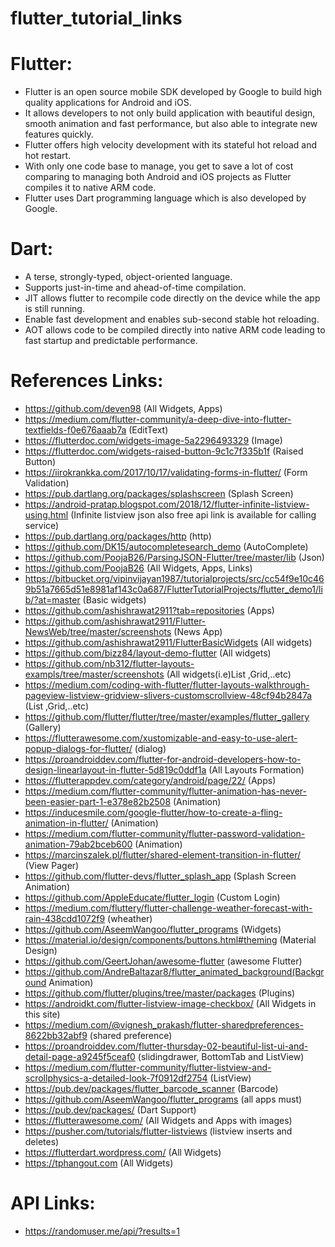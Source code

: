 # flutter_tutorial_links

# Flutter:

- Flutter is an open source mobile SDK developed by Google to build high quality applications for Android and iOS. 
- It allows developers to not only build application with beautiful design, smooth animation and fast performance, but also able to integrate new features quickly. 
- Flutter offers high velocity development with its stateful hot reload and hot restart. 
- With only one code base to manage, you get to save a lot of cost comparing to managing both Android and iOS projects as Flutter compiles it to native ARM code. 
- Flutter uses Dart programming language which is also developed by Google.

# Dart:

- A terse, strongly-typed, object-oriented language.
- Supports just-in-time and ahead-of-time compilation.
- JIT allows flutter to recompile code directly on the device while the app is still running.
- Enable fast development and enables sub-second stable hot reloading.
- AOT allows code to be compiled directly into native ARM code leading to fast startup and predictable performance.

# References Links:

- https://github.com/deven98 (All Widgets, Apps)
- https://medium.com/flutter-community/a-deep-dive-into-flutter-textfields-f0e676aaab7a (EditText)
- https://flutterdoc.com/widgets-image-5a2296493329 (Image)
- https://flutterdoc.com/widgets-raised-button-9c1c7f335b1f (Raised Button)
- https://iirokrankka.com/2017/10/17/validating-forms-in-flutter/ (Form Validation)
- https://pub.dartlang.org/packages/splashscreen (Splash Screen)
- https://android-pratap.blogspot.com/2018/12/flutter-infinite-listview-using.html (Infinite listview json also free api link is available for calling service)
- https://pub.dartlang.org/packages/http (http)
- https://github.com/DK15/autocompletesearch_demo (AutoComplete)
- https://github.com/PoojaB26/ParsingJSON-Flutter/tree/master/lib (Json)
- https://github.com/PoojaB26 (All Widgets, Apps, Links)
- https://bitbucket.org/vipinvijayan1987/tutorialprojects/src/cc54f9e10c469b51a7665d51e8981af143c0a687/FlutterTutorialProjects/flutter_demo1/lib/?at=master (Basic widgets)
- https://github.com/ashishrawat2911?tab=repositories (Apps)
- https://github.com/ashishrawat2911/Flutter-NewsWeb/tree/master/screenshots (News App)
- https://github.com/ashishrawat2911/FlutterBasicWidgets (All widgets)
- https://github.com/bizz84/layout-demo-flutter (All widgets)
- https://github.com/nb312/flutter-layouts-exampls/tree/master/screenshots (All widgets(i.e)List ,Grid,..etc)
- https://medium.com/coding-with-flutter/flutter-layouts-walkthrough-pageview-listview-gridview-slivers-customscrollview-48cf94b2847a (List ,Grid,..etc)
- https://github.com/flutter/flutter/tree/master/examples/flutter_gallery (Gallery)
- https://flutterawesome.com/xustomizable-and-easy-to-use-alert-popup-dialogs-for-flutter/ (dialog)
- https://proandroiddev.com/flutter-for-android-developers-how-to-design-linearlayout-in-flutter-5d819c0ddf1a (All Layouts Formation)
- https://flutterappdev.com/category/android/page/22/ (Apps)
- https://medium.com/flutter-community/flutter-animation-has-never-been-easier-part-1-e378e82b2508 (Animation)
- https://inducesmile.com/google-flutter/how-to-create-a-fling-animation-in-flutter/ (Animation)
- https://medium.com/flutter-community/flutter-password-validation-animation-79ab2bceb600 (Animation)
- https://marcinszalek.pl/flutter/shared-element-transition-in-flutter/ (View Pager)
- https://github.com/flutter-devs/flutter_splash_app (Splash Screen Animation)
- https://github.com/AppleEducate/flutter_login (Custom Login)
- https://medium.com/fluttery/flutter-challenge-weather-forecast-with-rain-438cdd1072f9 (wheather)
- https://github.com/AseemWangoo/flutter_programs (Widgets)
- https://material.io/design/components/buttons.html#theming (Material Design)
- https://github.com/GeertJohan/awesome-flutter (awesome Flutter)
- https://github.com/AndreBaltazar8/flutter_animated_background(Background Animation)
- https://github.com/flutter/plugins/tree/master/packages (Plugins)
- https://androidkt.com/flutter-listview-image-checkbox/ (All Widgets in this site)
- https://medium.com/@vignesh_prakash/flutter-sharedpreferences-8622bb32abf9 (shared preference)
- https://proandroiddev.com/flutter-thursday-02-beautiful-list-ui-and-detail-page-a9245f5ceaf0 (slidingdrawer, BottomTab and ListView)
- https://medium.com/flutter-community/flutter-listview-and-scrollphysics-a-detailed-look-7f0912df2754 (ListView)
- https://pub.dev/packages/flutter_barcode_scanner (Barcode)
- https://github.com/AseemWangoo/flutter_programs (all apps must)
- https://pub.dev/packages/ (Dart Support)
- https://flutterawesome.com/ (All Widgets and Apps with images)
- https://pusher.com/tutorials/flutter-listviews (listview inserts and deletes)
- https://flutterdart.wordpress.com/ (All Widgets)
- https://tphangout.com (All Widgets)



# API Links:

- https://randomuser.me/api/?results=1
